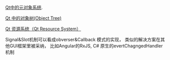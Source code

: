  
[Qt中的元对象系统](https://zhuanlan.zhihu.com/p/61303678).

[Qt 中的对象树(Object Tree)](https://zhuanlan.zhihu.com/p/43523879)

[Qt 资源系统（Qt Resource System）](https://zhuanlan.zhihu.com/p/60457016)

Signal&Slot机制可以看成obverser&Callback 模式的实现， 类似的解决方案在其他GUI框架里被采纳， 比如Angular的RxJS, C# 原生的evertChagngedHandler 机制
